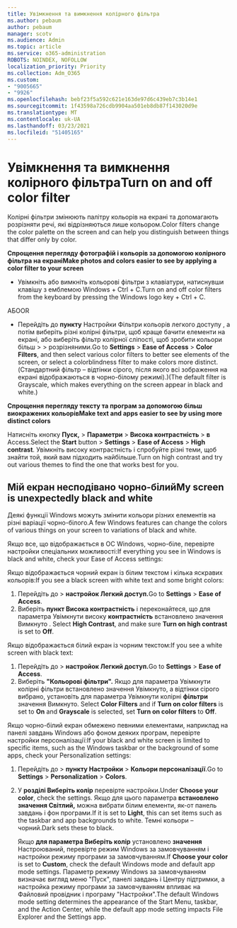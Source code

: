 ```yaml
---
title: Увімкнення та вимкнення колірного фільтра
ms.author: pebaum
author: pebaum
manager: scotv
ms.audience: Admin
ms.topic: article
ms.service: o365-administration
ROBOTS: NOINDEX, NOFOLLOW
localization_priority: Priority
ms.collection: Adm_O365
ms.custom:
- "9005665"
- "9926"
ms.openlocfilehash: bebf23f5a592c621e163de97d6c439eb7c3b14e1
ms.sourcegitcommit: 1f43598a726cdb9904aa501eb8db87f143020d9e
ms.translationtype: MT
ms.contentlocale: uk-UA
ms.lasthandoff: 03/23/2021
ms.locfileid: "51405165"
---
```

# <a name="turn-on-and-off-color-filter"></a><span data-ttu-id="7d2a9-102">Увімкнення та вимкнення колірного фільтра</span><span class="sxs-lookup"><span data-stu-id="7d2a9-102">Turn on and off color filter</span></span>

<span data-ttu-id="7d2a9-103">Колірні фільтри змінюють палітру кольорів на екрані та допомагають розрізняти речі, які відрізняються лише кольором.</span><span class="sxs-lookup"><span data-stu-id="7d2a9-103">Color filters change the color palette on the screen and can help you distinguish between things that differ only by color.</span></span>

<span data-ttu-id="7d2a9-104">**Спрощення перегляду фотографій і кольорів за допомогою колірного фільтра на екрані**</span><span class="sxs-lookup"><span data-stu-id="7d2a9-104">**Make photos and colors easier to see by applying a color filter to your screen**</span></span>

- <span data-ttu-id="7d2a9-105">Увімкніть або вимкніть кольорові фільтри з клавіатури, натиснувши клавішу з емблемою Windows + Ctrl + C.</span><span class="sxs-lookup"><span data-stu-id="7d2a9-105">Turn on and off color filters from the keyboard by pressing the Windows logo key + Ctrl + C.</span></span> 

<span data-ttu-id="7d2a9-106">АБО</span><span class="sxs-lookup"><span data-stu-id="7d2a9-106">OR</span></span>

- <span data-ttu-id="7d2a9-107">Перейдіть до **пункту** Настройки Фільтри кольорів легкого доступу , а потім виберіть різні колірні фільтри, щоб краще бачити елементи на екрані, або виберіть фільтр колірної сліпості, щоб зробити кольори більш  >    >  розрізняними.</span><span class="sxs-lookup"><span data-stu-id="7d2a9-107">Go to **Settings** > **Ease of Access** > **Color Filters**, and then select various color filters to better see elements of the screen, or select a colorblindness filter to make colors more distinct.</span></span>  <span data-ttu-id="7d2a9-108">(Стандартний фільтр – відтінки сірого, після якого всі зображення на екрані відображаються в чорно-білому режимі).)</span><span class="sxs-lookup"><span data-stu-id="7d2a9-108">(The default filter is Grayscale, which makes everything on the screen appear in black and white.)</span></span>

<span data-ttu-id="7d2a9-109">**Спрощення перегляду тексту та програм за допомогою більш виокражених кольорів**</span><span class="sxs-lookup"><span data-stu-id="7d2a9-109">**Make text and apps easier to see by using more distinct colors**</span></span>  

<span data-ttu-id="7d2a9-110">Натисніть кнопку **Пуск,** > **Параметри**  >  **Висока контрастність**  >  **в** Access.</span><span class="sxs-lookup"><span data-stu-id="7d2a9-110">Select the **Start** button > **Settings** > **Ease of Access** > **High contrast**.</span></span> <span data-ttu-id="7d2a9-111">Увімкніть високу контрастність і спробуйте різні теми, щоб знайти той, який вам підходить найбільше.</span><span class="sxs-lookup"><span data-stu-id="7d2a9-111">Turn on high contrast and try out various themes to find the one that works best for you.</span></span>

## <a name="my-screen-is-unexpectedly-black-and-white"></a><span data-ttu-id="7d2a9-112">Мій екран несподівано чорно-білий</span><span class="sxs-lookup"><span data-stu-id="7d2a9-112">My screen is unexpectedly black and white</span></span>

<span data-ttu-id="7d2a9-113">Деякі функції Windows можуть змінити кольори різних елементів на різні варіації чорно-білого.</span><span class="sxs-lookup"><span data-stu-id="7d2a9-113">A few Windows features can change the colors of various things on your screen to variations of black and white.</span></span>

<span data-ttu-id="7d2a9-114">Якщо все, що відображається в ОС Windows, чорно-біле, перевірте настройки спеціальних можливості:</span><span class="sxs-lookup"><span data-stu-id="7d2a9-114">If everything you see in Windows is black and white, check your Ease of Access settings:</span></span>

<span data-ttu-id="7d2a9-115">Якщо відображається чорний екран із білим текстом і кілька яскравих кольорів:</span><span class="sxs-lookup"><span data-stu-id="7d2a9-115">If you see a black screen with white text and some bright colors:</span></span>  

1. <span data-ttu-id="7d2a9-116">Перейдіть до  >  **настройок Легкий доступ.**</span><span class="sxs-lookup"><span data-stu-id="7d2a9-116">Go to **Settings** > **Ease of Access**.</span></span>  
1. <span data-ttu-id="7d2a9-117">Виберіть **пункт Висока контрастність** і переконайтеся, що для параметра Увімкнути високу **контрастність** встановлено значення Вимкнуто . </span><span class="sxs-lookup"><span data-stu-id="7d2a9-117">Select **High Contrast**, and make sure **Turn on high contrast** is set to **Off**.</span></span>

<span data-ttu-id="7d2a9-118">Якщо відображається білий екран із чорним текстом:</span><span class="sxs-lookup"><span data-stu-id="7d2a9-118">If you see a white screen with black text:</span></span>  

1. <span data-ttu-id="7d2a9-119">Перейдіть до  >  **настройок Легкий доступ.**</span><span class="sxs-lookup"><span data-stu-id="7d2a9-119">Go to **Settings** > **Ease of Access**.</span></span>  
1. <span data-ttu-id="7d2a9-120">Виберіть **"Кольорові фільтри".** Якщо для  параметра  Увімкнути колірні фільтри встановлено значення Увімкнуто, а відтінки сірого вибрано, установіть для параметра Увімкнути колірні **фільтри** значення  Вимкнуто. </span><span class="sxs-lookup"><span data-stu-id="7d2a9-120">Select **Color Filters** and if **Turn on color filters** is set to **On** and **Grayscale** is selected, set **Turn on color filters** to **Off**.</span></span>

<span data-ttu-id="7d2a9-121">Якщо чорно-білий екран обмежено певними елементами, наприклад на панелі завдань Windows або фоном деяких програм, перевірте настройки персоналізації:</span><span class="sxs-lookup"><span data-stu-id="7d2a9-121">If your black and white screen is limited to specific items, such as the Windows taskbar or the background of some apps, check your Personalization settings:</span></span>

1. <span data-ttu-id="7d2a9-122">Перейдіть до  >  **пункту Настройки**  >  **Кольори персоналізації**.</span><span class="sxs-lookup"><span data-stu-id="7d2a9-122">Go to **Settings** > **Personalization** > **Colors**.</span></span>

1. <span data-ttu-id="7d2a9-123">У **розділі Виберіть колір** перевірте настройки.</span><span class="sxs-lookup"><span data-stu-id="7d2a9-123">Under **Choose your color**, check the settings.</span></span> <span data-ttu-id="7d2a9-124">Якщо для цього параметра **встановлено значення Світлий,** можна вибрати білим елементи, як-от панель завдань і фон програми.</span><span class="sxs-lookup"><span data-stu-id="7d2a9-124">If it is set to **Light**, this can set items such as the taskbar and app backgrounds to white.</span></span> <span data-ttu-id="7d2a9-125">Темні кольори – чорний.</span><span class="sxs-lookup"><span data-stu-id="7d2a9-125">Dark sets these to black.</span></span>  

    <span data-ttu-id="7d2a9-126">Якщо **для параметра Виберіть колір** установлено **значення** Настроюваний, перевірте режим Windows за замовчуванням і настройки режиму програми за замовчуванням.</span><span class="sxs-lookup"><span data-stu-id="7d2a9-126">If **Choose your color** is set to **Custom**, check the default Windows mode and default app mode settings.</span></span> <span data-ttu-id="7d2a9-127">Параметр режиму Windows за замовчуванням визначає вигляд меню "Пуск", панелі завдань і Центру підтримки, а настройка режиму програми за замовчуванням впливає на Файловий провідник і програму "Настройки".</span><span class="sxs-lookup"><span data-stu-id="7d2a9-127">The default Windows mode setting determines the appearance of the Start Menu, taskbar, and the Action Center, while the default app mode setting impacts File Explorer and the Settings app.</span></span>

